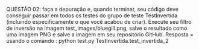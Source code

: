 QUESTÃO 02: faça a depuração e, quando terminar, seu código deve conseguir
passar em todos os testes do grupo de teste TestInvertida (incluindo especificamente o que você acabou de criar). Execute seu filtro de inversão na imagem
test_images/bluegill.png, salve o resultado como uma imagem PNG e
salve a imagem em seu repositório GitHub.
 Resposta = usando o comando :  python test.py TestInvertida.test_invertida_2
